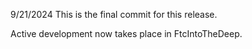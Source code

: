 9/21/2024 This is the final commit for this release.

Active development now takes place in FtcIntoTheDeep.

